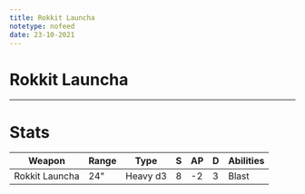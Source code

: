```yaml
---
title: Rokkit Launcha
notetype: nofeed
date: 23-10-2021
---
```


# Rokkit Launcha

---

# Stats

| Weapon         | Range | Type     | S   | AP  | D   | Abilities |
| -------------- | ----- | -------- | --- | --- | --- | --------- |
| Rokkit Launcha | 24"   | Heavy d3 | 8   | -2  | 3   | Blast     | 